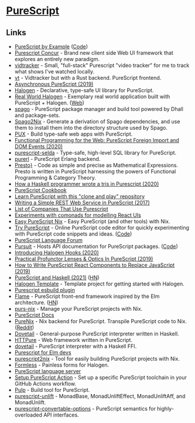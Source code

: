 # [PureScript](http://www.purescript.org/)

## Links

- [PureScript by Example](https://book.purescript.org/) ([Code](https://github.com/purescript-contrib/purescript-book))
- [Purescript Concur](https://github.com/ajnsit/purescript-concur) - Brand new client side Web UI framework that explores an entirely new paradigm.
- [vidtracker](https://github.com/justinwoo/vidtracker) - Small, "full-stack" Purescript "video tracker" for me to track what shows I've watched locally.
- [vt](https://github.com/justinwoo/vt) - Vidtracker but with a Rust backend. PureScript frontend.
- [Asynchronous PureScript (2019)](https://blog.drewolson.org/asynchronous-purescript)
- [Halogen](https://github.com/purescript-halogen/purescript-halogen) - Declarative, type-safe UI library for PureScript.
- [Real World Halogen](https://github.com/thomashoneyman/purescript-halogen-realworld) - Exemplary real world application built with PureScript + Halogen. ([Web](https://thomashoneyman.com/guides/real-world-halogen/))
- [spago](https://github.com/purescript/spago) - PureScript package manager and build tool powered by Dhall and package-sets.
- [Spago2Nix](https://github.com/justinwoo/spago2nix) - Generate a derivation of Spago dependencies, and use them to install them into the directory structure used by Spago.
- [PUX](https://github.com/alexmingoia/purescript-pux) - Build type-safe web apps with PureScript.
- [Functional Programming for the Web: PureScript Foreign Import and DOM Events (2020)](https://medium.com/@KevinBGreene/functional-programming-for-the-web-purescript-foreign-import-and-dom-events-8c76f6f5a16e)
- [purescript-selda](https://github.com/Kamirus/purescript-selda) - Type-safe, high-level SQL library for PureScript.
- [purerl](https://github.com/purerl/purerl) - PureScript Erlang backend.
- [Presto}](https://github.com/juspay/purescript-presto) - Code as simple and precise as Mathematical Expressions. Presto is written in PureScript harnessing the powers of Functional Programming & Category Theory.
- [How a Haskell programmer wrote a tris in Purescript (2020)](http://boxbase.org/entries/2020/aug/5/how-a-haskell-programmer-wrote-a-tris-in-haskell/)
- [PureScript Cookbook](https://github.com/JordanMartinez/purescript-cookbook)
- [Learn PureScript with this "clone and play" repository](https://github.com/JordanMartinez/purescript-jordans-reference)
- [Writing a Simple REST Web Service in PureScript (2017)](https://abhinavsarkar.net/posts/ps-simple-rest-service/)
- [List of Companies That Use Purescript](https://github.com/ajnsit/purescript-companies)
- [Experiments with comonads for modelling React UIs](https://github.com/paf31/purescript-react-explore)
- [Easy PureScript Nix](https://github.com/justinwoo/easy-purescript-nix) - Easy PureScript (and other tools) with Nix.
- [Try PureScript](https://try.purescript.org/) - Online PureScript code editor for quickly experimenting with PureScript code snippets and ideas. ([Code](https://github.com/purescript/trypurescript))
- [PureScript Language Forum](https://discourse.purescript.org/)
- [Pursuit](https://pursuit.purescript.org/) - Hosts API documentation for PureScript packages. ([Code](https://github.com/purescript/pursuit))
- [Introducing Halogen Hooks (2020)](https://thomashoneyman.com/articles/introducing-halogen-hooks/)
- [Practical Profunctor Lenses & Optics In PureScript (2019)](https://thomashoneyman.com/articles/practical-profunctor-lenses-optics/)
- [How to Write PureScript React Components to Replace JavaScript (2019)](https://thomashoneyman.com/articles/replace-react-components-with-purescript/)
- [PureScript and Haskell (2021)](https://blog.drewolson.org/purescript-and-haskell) ([HN](https://news.ycombinator.com/item?id=26271851))
- [Halogen Template](https://github.com/purescript-halogen/purescript-halogen-template) - Template project for getting started with Halogen.
- [Purescript esbuild plugin](https://github.com/Mateiadrielrafael/esbuild-plugin-purescript)
- [Flame](https://github.com/easafe/purescript-flame) - PureScript front-end framework inspired by the Elm architecture. ([HN](https://news.ycombinator.com/item?id=27364833))
- [purs-nix](https://github.com/ursi/purs-nix) - Manage your PureScript projects with Nix.
- [PureScript Docs](https://github.com/purescript/documentation)
- [PureNix](https://github.com/purenix-org/purenix) - Nix backend for PureScript. Transpile PureScript code to Nix. ([Reddit](https://www.reddit.com/r/NixOS/comments/sw3zpp/purenix_write_purescript_and_transpile_it_to_nix/))
- [Dovetail](https://github.com/paf31/dovetail) - General-purpose PureScript interpreter written in Haskell.
- [HTTPure](https://github.com/cprussin/purescript-httpure) - Web framework written in PureScript.
- [dovetail](https://hackage.haskell.org/package/dovetail) - PureScript interpreter with a Haskell FFI.
- [Purescript for Elm devs](https://github.com/alpacaaa/elm-to-purescript-cheatsheet)
- [purescript2nix](https://github.com/cdepillabout/purescript2nix) - Tool for easily building PureScript projects with Nix.
- [Formless](https://github.com/thomashoneyman/purescript-halogen-formless) - Painless forms for Halogen.
- [PureScript language server](https://github.com/nwolverson/purescript-language-server)
- [Setup PureScript Action](https://github.com/purescript-contrib/setup-purescript) - Set up a specific PureScript toolchain in your GitHub Actions workflow.
- [Pulp](https://github.com/purescript-contrib/pulp) - Build tool for PureScript.
- [purescript-unlift](https://github.com/tweag/purescript-unlift) - MonadBase, MonadUnliftEffect, MonadUnliftAff, and MonadUnlift.
- [purescript-convertable-options](https://github.com/natefaubion/purescript-convertable-options) - PureScript semantics for highly-overloaded API interfaces.